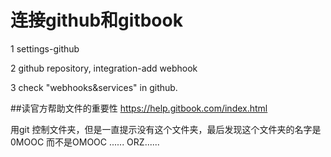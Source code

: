 ﻿# 连接github和gitbook


1 settings-github

2 github repository, integration-add webhook

3 check "webhooks&services" in github.

##读官方帮助文件的重要性
https://help.gitbook.com/index.html

用git 控制文件夹，但是一直提示没有这个文件夹，最后发现这个文件夹的名字是
0MOOC 而不是OMOOC ......   ORZ......
